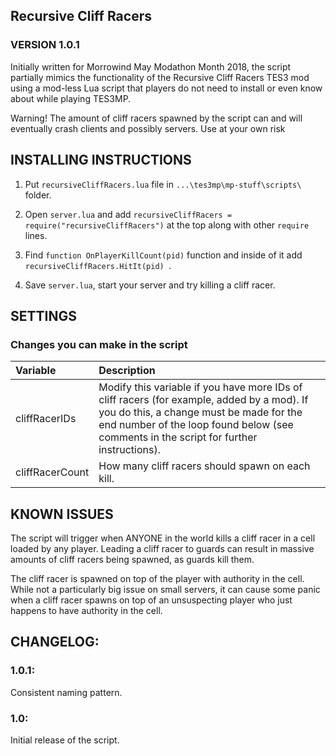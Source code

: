 ## Recursive Cliff Racers
### VERSION 1.0.1

Initially written for Morrowind May Modathon Month 2018, the script partially mimics the functionality of the Recursive Cliff Racers TES3 mod using a mod-less Lua script that players do not need to install or even know about while playing TES3MP.

Warning! The amount of cliff racers spawned by the script can and will eventually crash clients and possibly servers. Use at your own risk

## INSTALLING INSTRUCTIONS

1) Put `recursiveCliffRacers.lua` file in `...\tes3mp\mp-stuff\scripts\` folder.

2) Open `server.lua` and add `recursiveCliffRacers = require("recursiveCliffRacers")` at the top along with other `require` lines.

3) Find `function OnPlayerKillCount(pid)` function and inside of it add `recursiveCliffRacers.HitIt(pid) `.

4) Save `server.lua`, start your server and try killing a cliff racer.

## SETTINGS

### Changes you can make in the script
|Variable|Description|
|:----|:-----|
|cliffRacerIDs|Modify this variable if you have more IDs of cliff racers (for example, added by a mod). If you do this, a change must be made for the end number of the loop found below (see comments in the script for further instructions).|
|cliffRacerCount|How many cliff racers should spawn on each kill.|

## KNOWN ISSUES

The script will trigger when ANYONE in the world kills a cliff racer in a cell loaded by any player. Leading a cliff racer to guards can result in massive amounts of cliff racers being spawned, as guards kill them.

The cliff racer is spawned on top of the player with authority in the cell. While not a particularly big issue on small servers, it can cause some panic when a cliff racer spawns on top of an unsuspecting player who just happens to have authority in the cell.

## CHANGELOG:
### 1.0.1:
Consistent naming pattern.

### 1.0:
Initial release of the script.

